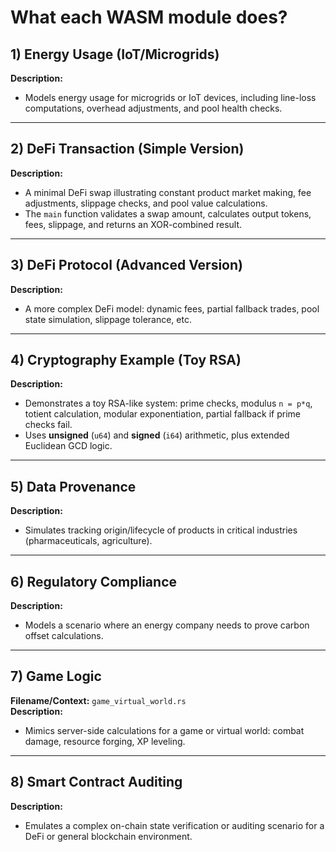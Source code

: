 # What each WASM module does?

## 1) **Energy Usage (IoT/Microgrids)** 
**Description:**  
- Models energy usage for microgrids or IoT devices, including line-loss computations, overhead adjustments, and pool health checks.  

 

---

## 2) **DeFi Transaction (Simple Version)**
**Description:**  
- A minimal DeFi swap illustrating constant product market making, fee adjustments, slippage checks, and pool value calculations.  
- The `main` function validates a swap amount, calculates output tokens, fees, slippage, and returns an XOR-combined result.



---

## 3) **DeFi Protocol (Advanced Version)** 
**Description:**  
- A more complex DeFi model: dynamic fees, partial fallback trades, pool state simulation, slippage tolerance, etc.  

---

## 4) **Cryptography Example (Toy RSA)**
**Description:**  
- Demonstrates a toy RSA-like system: prime checks, modulus `n = p*q`, totient calculation, modular exponentiation, partial fallback if prime checks fail.  
- Uses **unsigned** (`u64`) and **signed** (`i64`) arithmetic, plus extended Euclidean GCD logic.



---

## 5) **Data Provenance**  
**Description:**  
- Simulates tracking origin/lifecycle of products in critical industries (pharmaceuticals, agriculture).  


---

## 6) **Regulatory Compliance** 
**Description:**  
- Models a scenario where an energy company needs to prove carbon offset calculations.  


---

## 7) **Game Logic**
**Filename/Context:** `game_virtual_world.rs`  
**Description:**  
- Mimics server-side calculations for a game or virtual world: combat damage, resource forging, XP leveling. 

---

## 8) **Smart Contract Auditing**

**Description:**  
- Emulates a complex on-chain state verification or auditing scenario for a DeFi or general blockchain environment.  




